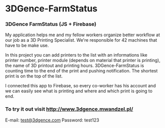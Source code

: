 # 3DGence-FarmStatus
### 3DGence FarmStatus (JS + Firebase) 
 
My application helps me and my fellow workers organize better workflow at our job as a 3D Printing Specialist.
We're responsible for 42 machines that have to be make use.

In this project you can add printers to the list with an informations like printer number, printer module (depends on material that printer is printing), the name of 3D printout and printing hours.
3DGence-FarmStatus is counting time to the end of the print and pushing notification. The shortest print is on the top of the list.

I connected this app to Firebase, so every co-worker has his account and we can easily see what is printing and where and which print is going to end.

### To try it out visit http://www.3dgence.mwandzel.pl/

E-mail: test@3dgence.com
Password: test123
